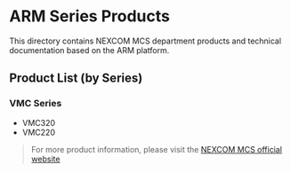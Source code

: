 # ARM Series Products

This directory contains NEXCOM MCS department products and technical documentation based on the ARM platform.

## Product List (by Series)

### VMC Series
- VMC320
- VMC220

> For more product information, please visit the [NEXCOM MCS official website](https://www.nexcom.com.tw/Products/mobile-computing-solutions)